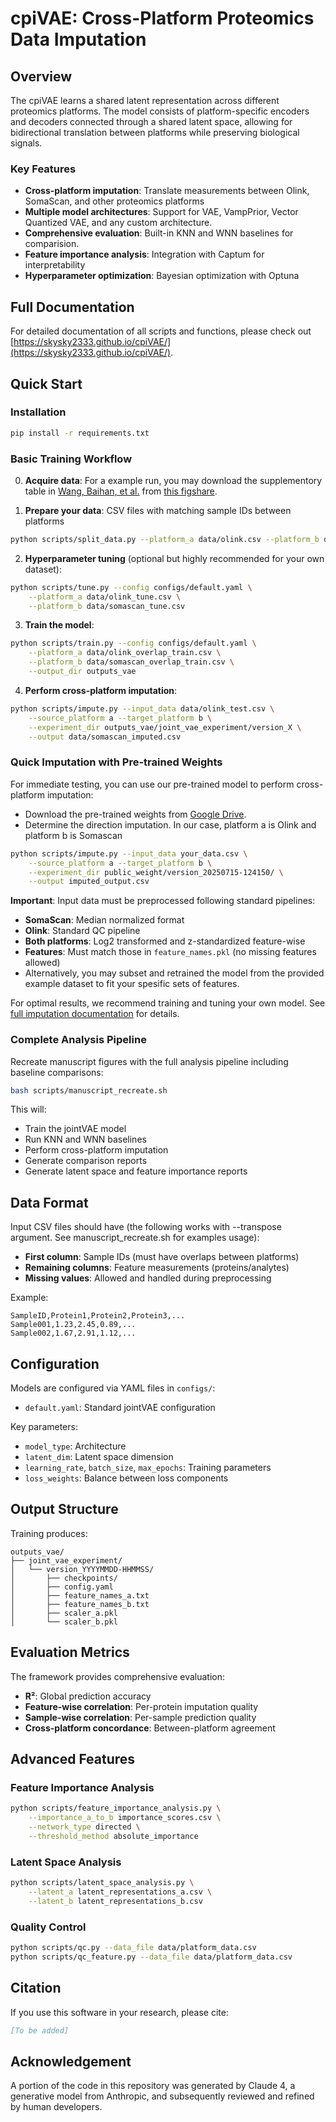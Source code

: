 # cpiVAE: Cross-Platform Proteomics Data Imputation

## Overview

The cpiVAE learns a shared latent representation across different proteomics platforms. The model consists of platform-specific encoders and decoders connected through a shared latent space, allowing for bidirectional translation between platforms while preserving biological signals.

### Key Features

- **Cross-platform imputation**: Translate measurements between Olink, SomaScan, and other proteomics platforms
- **Multiple model architectures**: Support for VAE, VampPrior, Vector Quantized VAE, and any custom architecture.
- **Comprehensive evaluation**: Built-in KNN and WNN baselines for comparision.
- **Feature importance analysis**: Integration with Captum for interpretability
- **Hyperparameter optimization**: Bayesian optimization with Optuna


## Full Documentation

For detailed documentation of all scripts and functions, please check out [https://skysky2333.github.io/cpiVAE/](https://skysky2333.github.io/cpiVAE/).



## Quick Start

### Installation

```bash
pip install -r requirements.txt
```

### Basic Training Workflow

0. **Acquire data**: For a example run, you may download the supplementory table in [Wang, Baihan, et al.](https://www.nature.com/articles/s41467-025-56935-2#data-availability) from [this figshare](https://figshare.com/articles/dataset/CKB_Olink_SomaScan_overlapping_proteins/27931350).

1. **Prepare your data**: CSV files with matching sample IDs between platforms
```bash
python scripts/split_data.py --platform_a data/olink.csv --platform_b data/somascan.csv --output_dir data/
```

2. **Hyperparameter tuning** (optional but highly recommended for your own dataset):
```bash
python scripts/tune.py --config configs/default.yaml \
    --platform_a data/olink_tune.csv \
    --platform_b data/somascan_tune.csv
```

3. **Train the model**:
```bash
python scripts/train.py --config configs/default.yaml \
    --platform_a data/olink_overlap_train.csv \
    --platform_b data/somascan_overlap_train.csv \
    --output_dir outputs_vae
```

4. **Perform cross-platform imputation**:
```bash
python scripts/impute.py --input_data data/olink_test.csv \
    --source_platform a --target_platform b \
    --experiment_dir outputs_vae/joint_vae_experiment/version_X \
    --output data/somascan_imputed.csv
```

### Quick Imputation with Pre-trained Weights

For immediate testing, you can use our pre-trained model to perform cross-platform imputation:
- Download the pre-trained weights from [Google Drive](https://drive.google.com/drive/folders/1-5rpWkobsJ6LiYyXDjU580DqGFmpLWfe?usp=sharing).
- Determine the direction imputation. In our case, platform a is Olink and platform b is Somascan

```bash
python scripts/impute.py --input_data your_data.csv \
    --source_platform a --target_platform b \
    --experiment_dir public_weight/version_20250715-124150/ \
    --output imputed_output.csv
```

**Important**: Input data must be preprocessed following standard pipelines:
- **SomaScan**: Median normalized format
- **Olink**: Standard QC pipeline
- **Both platforms**: Log2 transformed and z-standardized feature-wise
- **Features**: Must match those in `feature_names.pkl` (no missing features allowed)
- Alternatively, you may subset and retrained the model from the provided example dataset to fit your spesific sets of features.

For optimal results, we recommend training and tuning your own model. See [full imputation documentation](https://skysky2333.github.io/cpiVAE/impute) for details.

### Complete Analysis Pipeline

Recreate manuscript figures with the full analysis pipeline including baseline comparisons:

```bash
bash scripts/manuscript_recreate.sh
```

This will:
- Train the jointVAE model
- Run KNN and WNN baselines
- Perform cross-platform imputation
- Generate comparison reports
- Generate latent space and feature importance reports


## Data Format

Input CSV files should have (the following works with --transpose argument. See manuscript_recreate.sh for examples usage):
- **First column**: Sample IDs (must have overlaps between platforms)
- **Remaining columns**: Feature measurements (proteins/analytes)
- **Missing values**: Allowed and handled during preprocessing

Example:
```
SampleID,Protein1,Protein2,Protein3,...
Sample001,1.23,2.45,0.89,...
Sample002,1.67,2.91,1.12,...
```

## Configuration

Models are configured via YAML files in `configs/`:
- `default.yaml`: Standard jointVAE configuration

Key parameters:
- `model_type`: Architecture
- `latent_dim`: Latent space dimension
- `learning_rate`, `batch_size`, `max_epochs`: Training parameters
- `loss_weights`: Balance between loss components

## Output Structure

Training produces:
```
outputs_vae/
├── joint_vae_experiment/
│   └── version_YYYYMMDD-HHMMSS/
│       ├── checkpoints/
│       ├── config.yaml
│       ├── feature_names_a.txt
│       ├── feature_names_b.txt
│       ├── scaler_a.pkl
│       └── scaler_b.pkl
```

## Evaluation Metrics

The framework provides comprehensive evaluation:
- **R²**: Global prediction accuracy
- **Feature-wise correlation**: Per-protein imputation quality  
- **Sample-wise correlation**: Per-sample prediction quality
- **Cross-platform concordance**: Between-platform agreement

## Advanced Features

### Feature Importance Analysis
```bash
python scripts/feature_importance_analysis.py \
    --importance_a_to_b importance_scores.csv \
    --network_type directed \
    --threshold_method absolute_importance
```

### Latent Space Analysis
```bash
python scripts/latent_space_analysis.py \
    --latent_a latent_representations_a.csv \
    --latent_b latent_representations_b.csv
```

### Quality Control
```bash
python scripts/qc.py --data_file data/platform_data.csv
python scripts/qc_feature.py --data_file data/platform_data.csv
```

## Citation

If you use this software in your research, please cite:

```bibtex
[To be added]
```

## Acknowledgement

A portion of the code in this repository was generated by Claude 4, a generative model from Anthropic, and subsequently reviewed and refined by human developers.
